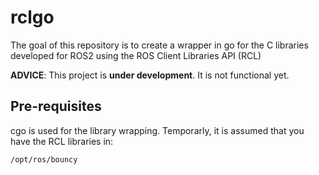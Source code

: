 # rclgo

The goal of this repository is to create a wrapper in go for the C libraries developed for ROS2 using the ROS Client Libraries API (RCL)

**ADVICE**: This project is **under development**. It is not functional yet.


## Pre-requisites

cgo is used for the library wrapping. Temporarly, it is assumed that you have the RCL libraries in:

```
/opt/ros/bouncy
```












